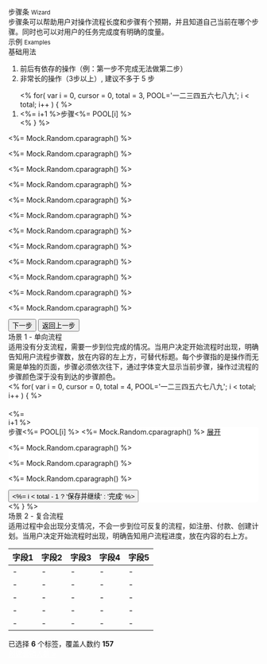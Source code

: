 <div class="mb40">
    <div class="fontsize-20">步骤条 <small>Wizard</small></div>
    <div class="color-999 mt4">步骤条可以帮助用户对操作流程长度和步骤有个预期，并且知道自己当前在哪个步骤。同时也可以对用户的任务完成度有明确的度量。</div>
</div>

<div class="fontsize-16 mb10">示例 <small>Examples</small></div>

<div class="example">
    <div class="content">
        <div class="content-header">
            <div>基础用法</div>
            <ol>
                <li>前后有依存的操作（例：第一步不完成无法做第二步）</li>
                <li>非常长的操作（3步以上）, 建议不多于 5 步</li>
            </ol>
        </div>
        <div class="content-body">
            <div bx-name="spec.components/wizard/wizard" class="wizard wizard-horizontal">
                <ol class="wizard-nav clearfix">
                    <% for( var i = 0, cursor = 0, total = 3, POOL='一二三四五六七八九'; i < total; i++ ) { %>
                    <li class="item  <%= i === cursor ? 'active' : '' %>">
                        <span class="circle"><%= i+1 %></span>步骤<%= POOL[i] %>
                    </li>
                    <% } %>
                </ol>
                <div class="wizard-cards">
                    <div class="wizard-card">
                        <p class="flat-text small"><%= Mock.Random.cparagraph() %></p>
                        <p class="flat-text full-width mt10"><%= Mock.Random.cparagraph() %></p>
                        <p class="flat-text full-width mt10"><%= Mock.Random.cparagraph() %></p>
                    </div>
                    <div class="wizard-card">
                        <p class="flat-text small"><%= Mock.Random.cparagraph() %></p>
                        <p class="flat-text full-width mt10"><%= Mock.Random.cparagraph() %></p>
                        <p class="flat-text full-width mt10"><%= Mock.Random.cparagraph() %></p>
                        <p class="flat-text full-width mt10"><%= Mock.Random.cparagraph() %></p>
                    </div>
                    <div class="wizard-card">
                        <p class="flat-text small"><%= Mock.Random.cparagraph() %></p>
                        <p class="flat-text full-width mt10"><%= Mock.Random.cparagraph() %></p>
                        <p class="flat-text full-width mt10"><%= Mock.Random.cparagraph() %></p>
                        <p class="flat-text full-width mt10"><%= Mock.Random.cparagraph() %></p>
                        <p class="flat-text full-width mt10"><%= Mock.Random.cparagraph() %></p>
                    </div>
                </div>
                <div class="wizard-footer">
                    <button class="btn btn-brand mr10 wizard-next" bx-click="next">下一步</button>
                    <button class="btn mr10 wizard-back" bx-click="back">返回上一步</button>
                </div>
            </div>
        </div>
    </div>
</div>

<div class="example bs-example2">
    <div class="content">
        <div class="content-header">
            <div>场景 1 - 单向流程</div>
            <div class="color-999 mt6">适用没有分支流程，需要一步到位完成的情况。当用户决定开始流程时出现，明确告知用户流程步骤数，放在内容的左上方，可替代标题。每个步骤指的是操作而无需是单独的页面，步骤必须依次往下，通过字体变大显示当前步骤，操作过流程的步骤颜色深于没有到达的步骤颜色。</div>
        </div>
        <div class="content-body">
            <div bx-name="spec.components/wizard/wizard" class="wizard wizard-vertical">
                <div class="wizard-cards">
                    <% for( var i = 0, cursor = 0, total = 4, POOL='一二三四五六七八九'; i < total; i++ ) { %>
                    <div class="wizard-card <%= i === cursor ? 'open' : '' %>">
                        <div class="ungrid-row">
                            <div class="ungrid-col" style="width: 50px; vertical-align: top; padding-top: 20px;">
                                <span class="circle"><%= i+1 %></span>
                            </div>
                            <div class="ungrid-col" style="background-color: #FFF; border-radius: 6px;">
                                <div class="wizard-card-header">
                                    <span class="title">步骤<%= POOL[i] %></span>
                                    <span class="summary"><%= Mock.Random.cparagraph() %></span>
                                    <a class="expand" href="javascript:;" bx-click="expand">展开</a>
                                </div>
                                <div class="wizard-card-body">
                                    <p class="flat-text small"><%= Mock.Random.cparagraph() %></p>
                                    <p class="flat-text full-width mt10"><%= Mock.Random.cparagraph() %></p>
                                    <p class="flat-text full-width mt10"><%= Mock.Random.cparagraph() %></p>
                                </div>
                                <div class="wizard-card-footer">
                                    <button class="btn btn-brand mr10 btn-step-next" bx-click="next">
                                        <%= i < total - 1 ? '保存并继续' : '完成' %>
                                    </button>
                                </div>
                            </div>
                        </div>
                    </div><% } %>
                </div>
            </div>
        </div>
    </div>
</div>

<div class="example bs-example2">
    <div class="content">
        <div class="content-header">
            <div>场景 2 - 复合流程</div>
            <div class="color-999 mt6">适用过程中会出现分支情况，不会一步到位可反复的流程，如注册、付款、创建计划。当用户决定开始流程时出现，明确告知用户流程进度，放在内容的右上方。</div>
        </div>
        <div class="content-body" style="position: relative;">
            <table class="table table-hover">
                <thead>
                    <tr><th>字段1</th><th>字段2</th><th>字段3</th><th>字段4</th><th>字段5</th></tr>
                </thead>
                <tbody>
                    <tr><td>-</td><td>-</td><td>-</td><td>-</td><td>-</td></tr>
                    <tr><td>-</td><td>-</td><td>-</td><td>-</td><td>-</td></tr>
                    <tr><td>-</td><td>-</td><td>-</td><td>-</td><td>-</td></tr>
                    <tr><td>-</td><td>-</td><td>-</td><td>-</td><td>-</td></tr>
                    <tr><td>-</td><td>-</td><td>-</td><td>-</td><td>-</td></tr>
                </tbody>
            </table>
            <div class="ungrid-row summary">
                <div class="ungrid-col" style="">
                    <span>已选择 <b class="fontsize-16">6</b> 个标签，覆盖人数约 <b class="fontsize-16">157</b></span>
                </div>
                <div class="ungrid-col" style="">
                    <a href="javascript:;" style="color: #FFF;">创建营销人群 &gt;</a>
                </div>
            </div>
        </div>
    </div>
</div>
